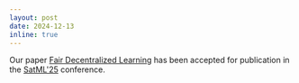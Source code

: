 ```yaml
---
layout: post
date: 2024-12-13
inline: true
---
```


Our paper [Fair Decentralized Learning](https://arxiv.org/abs/2410.02541) has been accepted for publication in the [SatML'25](https://satml.org) conference.